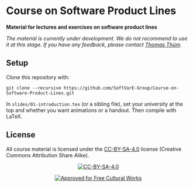 # Course on Software Product Lines

**Material for lectures and exercises on software product lines**

*The material is currently under development. We do not recommend to use it at this stage. If you have any feedback, please contact [Thomas Thüm](mailto:thomas.thuem@uni-ulm.de).*

## Setup

Clone this repository with:

```
git clone --recursive https://github.com/SoftVarE-Group/Course-on-Software-Product-Lines.git
```

In `slides/01-introduction.tex` (or a sibling file), set your university at the top and whether you want animations or a handout.
Then compile with LaTeX.

## License

All course material is licensed under the <a href="http://creativecommons.org/licenses/by-sa/4.0/">CC-BY-SA-4.0</a> license (Creative Commons Attribution Share Alike).

<p align="center">
	<a href="http://creativecommons.org/licenses/by-sa/4.0/"><img src="https://i.creativecommons.org/l/by-sa/4.0/88x31.png" alt="CC-BY-SA-4.0"/></a>
</p>

<p align="center">
	<a href="https://creativecommons.org/share-your-work/public-domain/freeworks"><img src="https://upload.wikimedia.org/wikipedia/commons/b/b7/Approved-for-free-cultural-works.svg" alt="Approved for Free Cultural Works"/></a>
</p>

